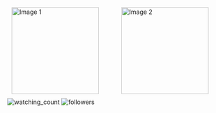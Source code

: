 

<div style="display: flex;">
    <div style="flex: 1; margin: 10px;">
      <img src="https://myreadme.vercel.app/api/embed/alice3e?panels=toprepositories,toplanguages,commitgraph" alt="Image 1" width="200">
    </div>
    <div style="flex: 1; margin: 10px;">
      <img src="https://github-readme-stats.vercel.app/api?username=alice3e&show_icons=true&theme=transparent" alt="Image 2" width="200">
    </div>
</div>


<img src="https://komarev.com/ghpvc/?username=alice3e&color=red" alt="watching_count" />

<img alt="followers" title="Follow me on Github" src="https://img.shields.io/github/followers/alice3e?color=236ad3&style=for-the-badge&logo=github&label=Follow"/>
